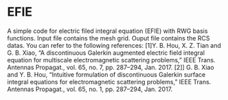 # EFIE
A simple code for electric filed integral equation (EFIE) with RWG basis functions.
Input file contains the mesh grid. 
Ouput file contains the RCS datas.
You can refer to the following references:
[1]Y. B. Hou, X. Z. Tian and G. B. Xiao, “A discontinuous Galerkin augmented electric field integral equation for multiscale electromagnetic scattering problems,” IEEE Trans. Antennas Propagat., vol. 65, no. 7, pp. 287–294, Jan. 2017.
[2]] G. B. Xiao and Y. B. Hou, “Intuitive formulation of discontinuous Galerkin surface integral equations for electromagnetic scattering problems,” IEEE Trans. Antennas Propagat., vol. 65, no. 1, pp. 287–294, Jan. 2017.


